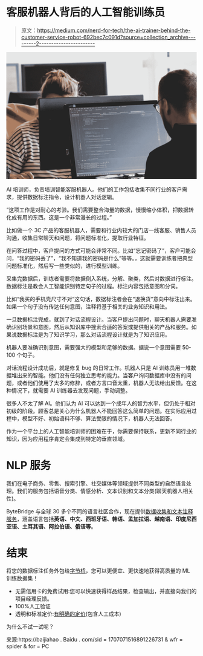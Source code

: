 # 客服机器人背后的人工智能训练员

> 原文：<https://medium.com/nerd-for-tech/the-ai-trainer-behind-the-customer-service-robot-692bec7c091d?source=collection_archive---------2----------------------->

![](img/e75d64eb990b28d7c839a8caa51cc271.png)

AI 培训师，负责培训智能客服机器人。他们的工作包括收集不同行业的客户需求，提供数据标注指令，设计机器人对话逻辑。

“这项工作是对耐心的考验。我们需要整合海量的数据，慢慢缩小体积，把数据转化成有用的东西。这是一个非常漫长的过程。”

比如做一个 3C 产品的客服机器人，需要和行业内较大的门店一线客服、销售人员沟通，收集日常聊天和问题，将问题标准化，提取行业特征。

在问答过程中，客户提问的方式可能会非常不同。比如“忘记密码了”，客户可能会问，“我的密码丢了”，“我不知道我的密码是什么”等等。，这就需要训练者把典型问题标准化，然后写一些类似的，进行模型训练。

采集完数据后，训练者需要将数据倒入系统，分解、聚类，然后对数据进行标注。数据标注是教会人工智能识别特定句子的过程。标注内容包括意图和分词。

比如“我买的手机壳尺寸不对”这句话，数据标注者会在“退换货”意向中标注出来。如果一个句子没有传达任何意图，注释将基于相关的业务知识和用法。

一旦数据标注完成，就到了对话流程设计。当客户提出问题时，聊天机器人需要准确识别场景和意图，然后从知识库中搜索合适的答案或提供相关的产品和服务。如果说数据标注是为了知识学习，那么对话流程设计就是为了知识应用。

机器人要准确识别意图，需要强大的模型和足够的数据。据说一个意图需要 50-100 个句子。

对话流程设计成功后，就是修复 bug 的日常工作。机器人只是 AI 训练员用一堆数据堆出来的智能。他们没有任何独立思考的能力。当客户询问数据库中没有的问题，或者他们使用了太多的修辞，或者方言口音太重，机器人无法给出反馈。在这种情况下，就需要 AI 训练器去发现问题，手动调整。

很多人不太了解 AI。他们认为 AI 可以达到一个成年人的智力水平，但仍处于相对初级的阶段。顾客总是关心为什么机器人不能回答这么简单的问题。在实际应用过程中，模型不好、初始语料不够、算法受限的情况下，机器人无法回答。

作为一个平台上的人工智能培训师的困难在于，你需要保持联系，更新不同行业的知识，因为应用程序肯定会集成到特定的垂直领域。

# NLP 服务

我们在电子商务、零售、搜索引擎、社交媒体等领域提供不同类型的自然语言处理。我们的服务包括语音分类、情感分析、文本识别和文本分类(聊天机器人相关性)。

ByteBridge 与全球 30 多个不同的语言社区合作，现在提供[数据收集和文本注释服务](https://tinyurl.com/yztdur3x)，涵盖语言包括**英语、中文、西班牙语、韩语、孟加拉语、越南语、印度尼西亚语、土耳其语、阿拉伯语、俄语等**。

# 结束

将您的数据标注任务外包给[字节桥](https://tinyurl.com/yckftc5d)，您可以更便宜、更快速地获得高质量的 ML 训练数据集！

*   无需信用卡的免费试用:您可以快速获得样品结果，检查输出，并直接向我们的项目经理反馈。
*   100%人工验证
*   透明和标准定价:[有明确的定价](https://www.bytebridge.io/#/?module=price)(包含人工成本)

为什么不试一试呢？

来源:https://baijiahao . Baidu . com/sid = 1707071516891226731 & wfr = spider & for = PC